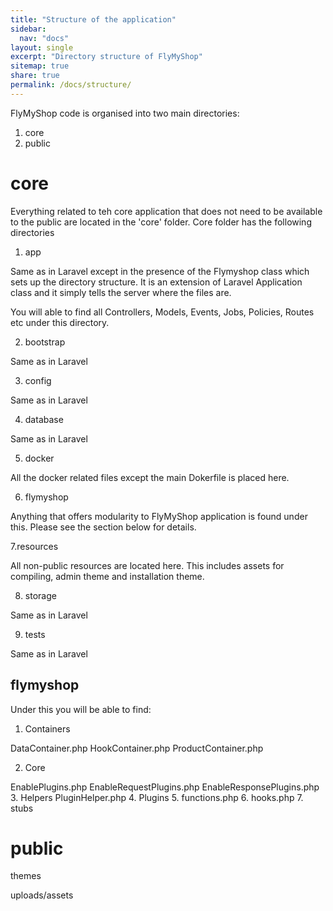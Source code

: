 ```yaml
---
title: "Structure of the application"
sidebar:
  nav: "docs"
layout: single
excerpt: "Directory structure of FlyMyShop"
sitemap: true
share: true
permalink: /docs/structure/
---
```


FlyMyShop code is organised into two main directories:

1. core
2. public

# core
Everything related to teh core application that does not need to be available to the public
are located in the 'core' folder. Core folder has the following directories

1. app

Same as in Laravel except in the presence of the Flymyshop class which sets up the directory structure.
It is an extension of Laravel Application class and it simply tells the server where the files are.

You will able to find all Controllers, Models, Events, Jobs, Policies, Routes etc under this directory.

2. bootstrap

Same as in Laravel

3. config

Same as in Laravel

4. database

Same as in Laravel

5. docker

All the docker related files except the main Dokerfile is placed here.

6. flymyshop

Anything that offers modularity to FlyMyShop application is found under this. Please see the section below for details.

7.resources

All non-public resources are located here. This includes assets for compiling, admin theme and installation theme.

8. storage

Same as in Laravel

9. tests

Same as in Laravel


## flymyshop

Under this you will be able to find:

1. Containers

DataContainer.php
HookContainer.php
ProductContainer.php

2. Core

EnablePlugins.php
EnableRequestPlugins.php
EnableResponsePlugins.php
3. Helpers
PluginHelper.php
4. Plugins
5. functions.php
6. hooks.php
7. stubs

# public

themes

uploads/assets

